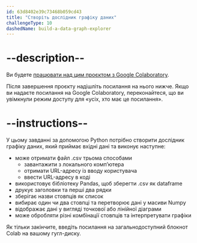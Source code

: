 ```yaml
---
id: 63d8402e39c73468b059cd43
title: "Створіть дослідник графіку даних"
challengeType: 10
dashedName: build-a-data-graph-explorer
---
```


# --description--

Ви будете <a href="https://colab.research.google.com/#create=true" target="_blank" rel="noopener noreferrer nofollow">працювати над цим проєктом з Google Colaboratory</a>.

Після завершення проєкту надішліть посилання на нього нижче. Якщо ви надаєте посилання на Google Colaboratory, переконайтеся, що ви увімкнули режим доступу для «усіх, хто має це посилання».

# --instructions--

У цьому завданні за допомогою Python потрібно створити дослідник графіку даних, який приймає вхідні дані та виконує наступне:

- може отримати файл .csv трьома способами
  - завантажити з локального комп’ютера
  - отримати URL-адресу із вводу користувача
  - ввести URL-адресу в коді
- використовує бібліотеку Pandas, щоб зберегти .csv як dataframe
- друкує заголовки та перші два рядки
- зберігає назви стовпців як список
- вибирає один чи два стовпці та перетворює дані у масиви Numpy
- відображає дані у вигляді точкової або лінійної діаграми
- може обробляти різні комбінації стовпців та інтерпретувати графіки

Як тільки закінчите, введіть посилання на загальнодоступний блокнот Colab на вашому гугл-диску.

